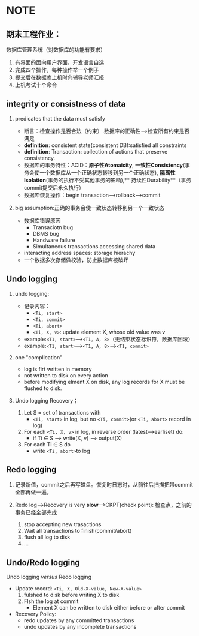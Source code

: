 # NOTE

## 期末工程作业：
数据库管理系统（对数据库的功能有要求）

1. 有界面的面向用户界面，开发语言自选
2. 完成四个操作，每种操作举一个例子
3. 提交后在数据库上机时向辅导老师汇报
4. 上机考试十个命令

## **integrity or consistness of data**

1. predicates that the data must satisfy

	* 断言：检查操作是否合法（约束）.数据库的正确性-->检查所有约束是否满足
	* **definition**: consistent state(consistent DB):satisfied all constraints
	* **definition**: Transaction: collection of actions that preserve consistency.
	* 数据库的事务特性：ACID：**原子性Atomaicity**, **一致性Consistency**(事务会使一个数据库从一个正确状态转移到另一个正确状态), **隔离性Isolation**(事务的执行不受其他事务的影响),** 持续性Durability**（事务commit提交后永久执行）
	* 数据库恢复操作：begin transaction-->rollback-->commit

2. big assumption:正确的事务会使一致状态转移到另一个一致状态
	
	* 数据库错误原因
		* Transaciotn bug
		* DBMS bug
		* Handware failure
		* Simultaneous transactions accessing shared data
	* interacting address spaces: storage hierachy
	* 一个数据多次存储做校验，防止数据库被破坏

## Undo logging
1. undo logging:
	* 记录内容：
		* `<Ti, start>`
		* `<Ti, commit>`
		* `<Ti, abort>`
		* `<Ti, X, v>`: update element X, whose old value was v
	* example:`<T1, start>`-->`<T1, A, 8>`（无结束状态标识符，数据库回滚）
	* example:`<T1, start>`-->`<T1, A, 8>`-->`<T1, commit>`
2. one  "complication"
	* log is firt written in memory
	* not written to disk on every action
	* before modifying elment X on disk, any log records for X must be flushed to disk.

3. Undo logging Recovery；
	1. Let S = set of transactions with
		- `<Ti, start>` in log, but no `<Ti, commit>`(or `<Ti, abort>` record in log)
	2. For each `<Ti, X, v>` in log, in reverse order (latest-->earliset) do:
		- if Ti ∈ S --> write(X, v) --> output(X)
	3. For each Ti ∈ S do
		- write `<Ti, abort>`to log

## Redo logging

1. 记录新值，commit之后再写磁盘。恢复时日志时，从前往后扫描把带commit全部再做一遍。

2. Redo log-->Recovery is very **slow**-->CKPT(check point): 检查点，之前的事务已经全部完成
	1. stop accepting new trasactions
	2. Wait all transactions to finish(commit/abort)
	3. flush all log to disk
	4. ...

## Undo/Redo logging

Undo logging *versus* Redo logging

* Update record: `<Ti, X, Old-X-value, New-X-value>`
	1. fulshed to disk before writing X to disk
	2. Flsh the log at commit
		- Element X can be written to disk either before or after commit
* Recovery Policy:
	- redo updates by any committed transactions
	- undo updates by any incomplete transactions 